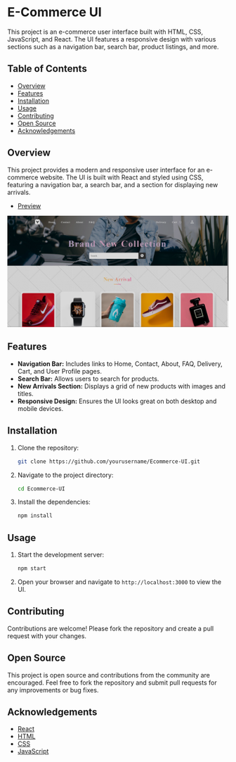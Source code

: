 # E-Commerce UI

This project is an e-commerce user interface built with HTML, CSS, JavaScript, and React. The UI features a responsive design with various sections such as a navigation bar, search bar, product listings, and more.

## Table of Contents

- [Overview](#overview)
- [Features](#features)
- [Installation](#installation)
- [Usage](#usage)
- [Contributing](#contributing)
- [Open Source](#open-source)
- [Acknowledgements](#acknowledgements)

## Overview

This project provides a modern and responsive user interface for an e-commerce website. The UI is built with React and styled using CSS, featuring a navigation bar, a search bar, and a section for displaying new arrivals.

- [Preview](https://anistora.netlify.app/)

![E-Commerce UI Screenshot](./e-commerce.png)

## Features

- **Navigation Bar:** Includes links to Home, Contact, About, FAQ, Delivery, Cart, and User Profile pages.
- **Search Bar:** Allows users to search for products.
- **New Arrivals Section:** Displays a grid of new products with images and titles.
- **Responsive Design:** Ensures the UI looks great on both desktop and mobile devices.

## Installation

1. Clone the repository:
    ```sh
    git clone https://github.com/yourusername/Ecommerce-UI.git
    ```
2. Navigate to the project directory:
    ```sh
    cd Ecommerce-UI
    ```
3. Install the dependencies:
    ```sh
    npm install
    ```

## Usage

1. Start the development server:
    ```sh
    npm start
    ```
2. Open your browser and navigate to `http://localhost:3000` to view the UI.

## Contributing

Contributions are welcome! Please fork the repository and create a pull request with your changes.

## Open Source

This project is open source and contributions from the community are encouraged. Feel free to fork the repository and submit pull requests for any improvements or bug fixes.

## Acknowledgements

- [React](https://reactjs.org/)
- [HTML](https://developer.mozilla.org/en-US/docs/Web/HTML)
- [CSS](https://developer.mozilla.org/en-US/docs/Web/CSS)
- [JavaScript](https://developer.mozilla.org/en-US/docs/Web/JavaScript)

